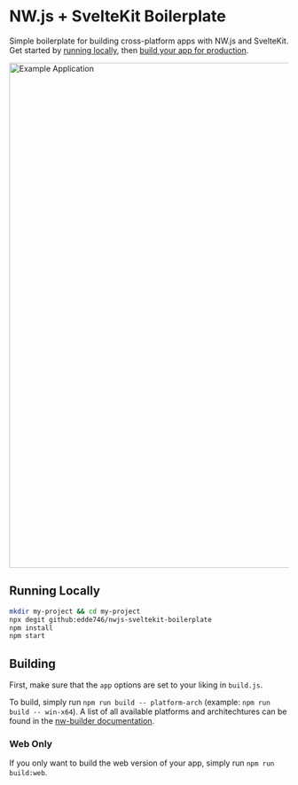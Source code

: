 # NW.js + SvelteKit Boilerplate

Simple boilerplate for building cross-platform apps with NW.js and SvelteKit. Get started by [running locally](#running-locally), then [build your app for production](#building).

<img width="912" alt="Example Application" src="https://github.com/edde746/nwjs-sveltekit-boilerplate/assets/86283021/8a3f4d7c-8fb8-443a-9c6a-8051820d8ac5">

## Running Locally

```bash
mkdir my-project && cd my-project
npx degit github:edde746/nwjs-sveltekit-boilerplate
npm install
npm start
```

## Building

First, make sure that the `app` options are set to your liking in `build.js`.

To build, simply run `npm run build -- platform-arch` (example: `npm run build -- win-x64`). A list of all available platforms and architechtures can be found in the [nw-builder documentation](https://nwutils.io/nw-builder/#options-object).

### Web Only

If you only want to build the web version of your app, simply run `npm run build:web`.
